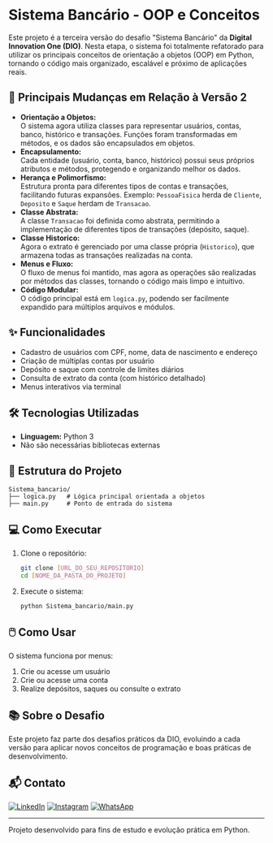 # Sistema Bancário - OOP e Conceitos

Este projeto é a terceira versão do desafio "Sistema Bancário" da **Digital Innovation One (DIO)**. Nesta etapa, o sistema foi totalmente refatorado para utilizar os principais conceitos de orientação a objetos (OOP) em Python, tornando o código mais organizado, escalável e próximo de aplicações reais.

## 🚀 Principais Mudanças em Relação à Versão 2

- **Orientação a Objetos:**  
  O sistema agora utiliza classes para representar usuários, contas, banco, histórico e transações. Funções foram transformadas em métodos, e os dados são encapsulados em objetos.
- **Encapsulamento:**  
  Cada entidade (usuário, conta, banco, histórico) possui seus próprios atributos e métodos, protegendo e organizando melhor os dados.
- **Herança e Polimorfismo:**  
  Estrutura pronta para diferentes tipos de contas e transações, facilitando futuras expansões. Exemplo: `PessoaFisica` herda de `Cliente`, `Deposito` e `Saque` herdam de `Transacao`.
- **Classe Abstrata:**  
  A classe `Transacao` foi definida como abstrata, permitindo a implementação de diferentes tipos de transações (depósito, saque).
- **Classe Historico:**  
  Agora o extrato é gerenciado por uma classe própria (`Historico`), que armazena todas as transações realizadas na conta.
- **Menus e Fluxo:**  
  O fluxo de menus foi mantido, mas agora as operações são realizadas por métodos das classes, tornando o código mais limpo e intuitivo.
- **Código Modular:**  
  O código principal está em `logica.py`, podendo ser facilmente expandido para múltiplos arquivos e módulos.

## ✨ Funcionalidades

- Cadastro de usuários com CPF, nome, data de nascimento e endereço
- Criação de múltiplas contas por usuário
- Depósito e saque com controle de limites diários
- Consulta de extrato da conta (com histórico detalhado)
- Menus interativos via terminal

## 🛠️ Tecnologias Utilizadas

- **Linguagem:** Python 3
- Não são necessárias bibliotecas externas

## 📂 Estrutura do Projeto

```
Sistema_bancario/
├── logica.py   # Lógica principal orientada a objetos
├── main.py     # Ponto de entrada do sistema
```

## 💻 Como Executar

1. Clone o repositório:
    ```bash
    git clone [URL_DO_SEU_REPOSITORIO]
    cd [NOME_DA_PASTA_DO_PROJETO]
    ```
2. Execute o sistema:
    ```bash
    python Sistema_bancario/main.py
    ```

## 🖱️ Como Usar

O sistema funciona por menus:
1. Crie ou acesse um usuário
2. Crie ou acesse uma conta
3. Realize depósitos, saques ou consulte o extrato

## 📚 Sobre o Desafio

Este projeto faz parte dos desafios práticos da DIO, evoluindo a cada versão para aplicar novos conceitos de programação e boas práticas de desenvolvimento.

## 📬 Contato

[![LinkedIn](https://img.shields.io/badge/LinkedIn-0077B5?style=for-the-badge&logo=linkedin&logoColor=white)](https://www.linkedin.com/in/gustavo-vitor-gutierrez-b520a2341/) 
[![Instagram](https://img.shields.io/badge/-Instagram-%23E4405F?style=for-the-badge&logo=instagram&logoColor=white)](https://www.instagram.com/gustavo.gutierreez/) 
[![WhatsApp](https://img.shields.io/badge/WhatsApp-25D366?style=for-the-badge&logo=whatsapp&logoColor=white)](https://wa.me/+5511952018042)

---
Projeto desenvolvido para fins de estudo e evolução prática em Python.
